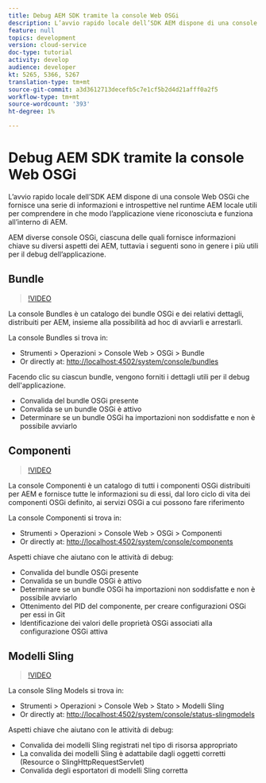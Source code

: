 ```yaml
---
title: Debug AEM SDK tramite la console Web OSGi
description: L’avvio rapido locale dell’SDK AEM dispone di una console Web OSGi che fornisce una serie di informazioni e introspettive nel runtime AEM locale utili per comprendere in che modo l’applicazione viene riconosciuta e funziona all’interno di AEM.
feature: null
topics: development
version: cloud-service
doc-type: tutorial
activity: develop
audience: developer
kt: 5265, 5366, 5267
translation-type: tm+mt
source-git-commit: a3d3612713decefb5c7e1cf5b2d4d21afff0a2f5
workflow-type: tm+mt
source-wordcount: '393'
ht-degree: 1%

---
```



# Debug AEM SDK tramite la console Web OSGi

L’avvio rapido locale dell’SDK AEM dispone di una console Web OSGi che fornisce una serie di informazioni e introspettive nel runtime AEM locale utili per comprendere in che modo l’applicazione viene riconosciuta e funziona all’interno di AEM.

AEM diverse console OSGi, ciascuna delle quali fornisce informazioni chiave su diversi aspetti dei AEM, tuttavia i seguenti sono in genere i più utili per il debug dell’applicazione.

## Bundle

>[!VIDEO](https://video.tv.adobe.com/v/34335/?quality=12&learn=on)

La console Bundles è un catalogo dei bundle OSGi e dei relativi dettagli, distribuiti per AEM, insieme alla possibilità ad hoc di avviarli e arrestarli.

La console Bundles si trova in:

+ Strumenti > Operazioni > Console Web > OSGi > Bundle
+ Or directly at: [http://localhost:4502/system/console/bundles](http://localhost:4502/system/console/bundles)

Facendo clic su ciascun bundle, vengono forniti i dettagli utili per il debug dell&#39;applicazione.

+ Convalida del bundle OSGi presente
+ Convalida se un bundle OSGi è attivo
+ Determinare se un bundle OSGi ha importazioni non soddisfatte e non è possibile avviarlo

## Componenti

>[!VIDEO](https://video.tv.adobe.com/v/34336/?quality=12&learn=on)

La console Componenti è un catalogo di tutti i componenti OSGi distribuiti per AEM e fornisce tutte le informazioni su di essi, dal loro ciclo di vita dei componenti OSGi definito, ai servizi OSGi a cui possono fare riferimento

La console Componenti si trova in:

+ Strumenti > Operazioni > Console Web > OSGi > Componenti
+ Or directly at: [http://localhost:4502/system/console/components](http://localhost:4502/system/console/components)

Aspetti chiave che aiutano con le attività di debug:

+ Convalida del bundle OSGi presente
+ Convalida se un bundle OSGi è attivo
+ Determinare se un bundle OSGi ha importazioni non soddisfatte e non è possibile avviarlo
+ Ottenimento del PID del componente, per creare configurazioni OSGi per essi in Git
+ Identificazione dei valori delle proprietà OSGi associati alla configurazione OSGi attiva

## Modelli Sling

>[!VIDEO](https://video.tv.adobe.com/v/34337/?quality=12&learn=on)

La console Sling Models si trova in:

+ Strumenti > Operazioni > Console Web > Stato > Modelli Sling
+ Or directly at: [http://localhost:4502/system/console/status-slingmodels](http://localhost:4502/system/console/status-slingmodels)

Aspetti chiave che aiutano con le attività di debug:

+ Convalida dei modelli Sling registrati nel tipo di risorsa appropriato
+ La convalida dei modelli Sling è adattabile dagli oggetti corretti (Resource o SlingHttpRequestServlet)
+ Convalida degli esportatori di modelli Sling corretta
